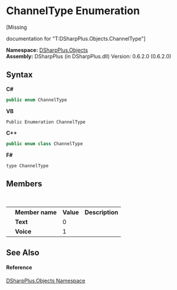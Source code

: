 # ChannelType Enumeration
 

\[Missing <summary> documentation for "T:DSharpPlus.Objects.ChannelType"\]

**Namespace:**&nbsp;<a href="b70db947-75ff-488f-5245-350c6ca1e522">DSharpPlus.Objects</a><br />**Assembly:**&nbsp;DSharpPlus (in DSharpPlus.dll) Version: 0.6.2.0 (0.6.2.0)

## Syntax

**C#**<br />
``` C#
public enum ChannelType
```

**VB**<br />
``` VB
Public Enumeration ChannelType
```

**C++**<br />
``` C++
public enum class ChannelType
```

**F#**<br />
``` F#
type ChannelType
```


## Members
&nbsp;<table><tr><th></th><th>Member name</th><th>Value</th><th>Description</th></tr><tr><td /><td target="F:DSharpPlus.Objects.ChannelType.Text">**Text**</td><td>0</td><td /></tr><tr><td /><td target="F:DSharpPlus.Objects.ChannelType.Voice">**Voice**</td><td>1</td><td /></tr></table>

## See Also


#### Reference
<a href="b70db947-75ff-488f-5245-350c6ca1e522">DSharpPlus.Objects Namespace</a><br />